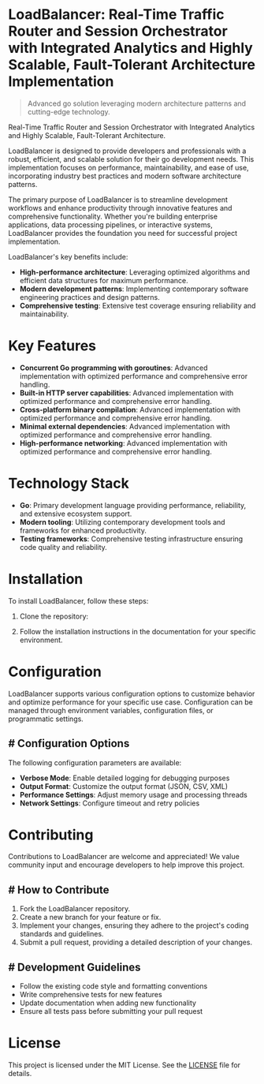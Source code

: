 <!-- fallback_LoadBalancer_20251019114257_97798 -->

# LoadBalancer: Real-Time Traffic Router and Session Orchestrator with Integrated Analytics and Highly Scalable, Fault-Tolerant Architecture Implementation
> Advanced go solution leveraging modern architecture patterns and cutting-edge technology.

Real-Time Traffic Router and Session Orchestrator with Integrated Analytics and Highly Scalable, Fault-Tolerant Architecture.

LoadBalancer is designed to provide developers and professionals with a robust, efficient, and scalable solution for their go development needs. This implementation focuses on performance, maintainability, and ease of use, incorporating industry best practices and modern software architecture patterns.

The primary purpose of LoadBalancer is to streamline development workflows and enhance productivity through innovative features and comprehensive functionality. Whether you're building enterprise applications, data processing pipelines, or interactive systems, LoadBalancer provides the foundation you need for successful project implementation.

LoadBalancer's key benefits include:

* **High-performance architecture**: Leveraging optimized algorithms and efficient data structures for maximum performance.
* **Modern development patterns**: Implementing contemporary software engineering practices and design patterns.
* **Comprehensive testing**: Extensive test coverage ensuring reliability and maintainability.

# Key Features

* **Concurrent Go programming with goroutines**: Advanced implementation with optimized performance and comprehensive error handling.
* **Built-in HTTP server capabilities**: Advanced implementation with optimized performance and comprehensive error handling.
* **Cross-platform binary compilation**: Advanced implementation with optimized performance and comprehensive error handling.
* **Minimal external dependencies**: Advanced implementation with optimized performance and comprehensive error handling.
* **High-performance networking**: Advanced implementation with optimized performance and comprehensive error handling.

# Technology Stack

* **Go**: Primary development language providing performance, reliability, and extensive ecosystem support.
* **Modern tooling**: Utilizing contemporary development tools and frameworks for enhanced productivity.
* **Testing frameworks**: Comprehensive testing infrastructure ensuring code quality and reliability.

# Installation

To install LoadBalancer, follow these steps:

1. Clone the repository:


2. Follow the installation instructions in the documentation for your specific environment.

# Configuration

LoadBalancer supports various configuration options to customize behavior and optimize performance for your specific use case. Configuration can be managed through environment variables, configuration files, or programmatic settings.

## # Configuration Options

The following configuration parameters are available:

* **Verbose Mode**: Enable detailed logging for debugging purposes
* **Output Format**: Customize the output format (JSON, CSV, XML)
* **Performance Settings**: Adjust memory usage and processing threads
* **Network Settings**: Configure timeout and retry policies

# Contributing

Contributions to LoadBalancer are welcome and appreciated! We value community input and encourage developers to help improve this project.

## # How to Contribute

1. Fork the LoadBalancer repository.
2. Create a new branch for your feature or fix.
3. Implement your changes, ensuring they adhere to the project's coding standards and guidelines.
4. Submit a pull request, providing a detailed description of your changes.

## # Development Guidelines

* Follow the existing code style and formatting conventions
* Write comprehensive tests for new features
* Update documentation when adding new functionality
* Ensure all tests pass before submitting your pull request

# License

This project is licensed under the MIT License. See the [LICENSE](https://github.com/pee331/LoadBalancer/blob/main/LICENSE) file for details.
